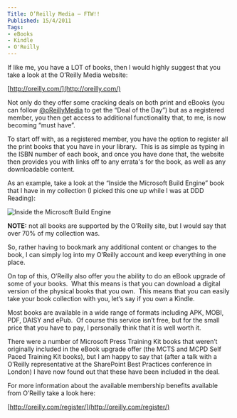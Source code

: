 ```yaml
---
Title: O’Reilly Media – FTW!!
Published: 15/4/2011
Tags:
- eBooks
- Kindle
- O'Reilly
---
```


If like me, you have a LOT of books, then I would highly suggest that you take a look at the O’Reilly Media website:

[http://oreilly.com/](http://oreilly.com/)

Not only do they offer some cracking deals on both print and eBooks (you can follow [@oReillyMedia](http://www.twitter.com/OReillyMedia) to get the “Deal of the Day”) but as a registered member, you then get access to additional functionality that, to me, is now becoming “must have”.

To start off with, as a registered member, you have the option to register all the print books that you have in your library.  This is as simple as typing in the ISBN number of each book, and once you have done that, the website then provides you with links off to any errata's for the book, as well as any downloadable content.

As an example, take a look at the “Inside the Microsoft Build Engine” book that I have in my collection (I picked this one up while I was at DDD Reading):

![Inside the Microsoft Build Engine](https://gep13wpstorage.blob.core.windows.net/gep13/2011/4/15/image.png)

**NOTE:** not all books are supported by the O’Reilly site, but I would say that over 70% of my collection was.

So, rather having to bookmark any additional content or changes to the book, I can simply log into my O’Reilly account and keep everything in one place.

On top of this, O’Reilly also offer you the ability to do an eBook upgrade of some of your books.  What this means is that you can download a digital version of the physical books that you own.  This means that you can easily take your book collection with you, let’s say if you own a Kindle.

Most books are available in a wide range of formats including APK, MOBI, PDF, DAISY and ePub.  Of course this service isn’t free, but for the small price that you have to pay, I personally think that it is well worth it.

There were a number of Microsoft Press Training Kit books that weren’t originally included in the eBook upgrade offer (the MCTS and MCPD Self Paced Training Kit books), but I am happy to say that (after a talk with a O’Reilly representative at the SharePoint Best Practices conference in London) I have now found out that these have been included in the deal.

For more information about the available membership benefits available from O’Reilly take a look here:

[http://oreilly.com/register/](http://oreilly.com/register/)
